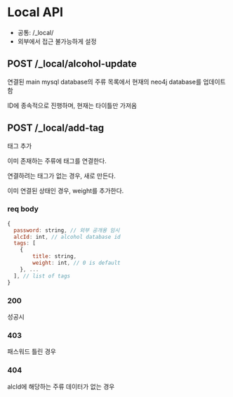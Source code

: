 # Local API

- 공통: /\_local/
- 외부에서 접근 불가능하게 설정

## POST /\_local/alcohol-update

연결된 main mysql database의 주류 목록에서 현재의 neo4j database를 업데이트함

ID에 종속적으로 진행하며, 현재는 타이틀만 가져옴

## POST /\_local/add-tag

태그 추가

이미 존재하는 주류에 태그를 연결한다.

연결하려는 태그가 없는 경우, 새로 만든다.

이미 연결된 상태인 경우, weight를 추가한다.

### req body

```js
{
  password: string, // 외부 공개용 임시
  alcId: int, // alcohol database id
  tags: [
    {
        title: string,
        weight: int, // 0 is default
    }, ...
  ], // list of tags
}
```

### 200

성공시

### 403

패스워드 틀린 경우

### 404

alcId에 해당하는 주류 데이터가 없는 경우
